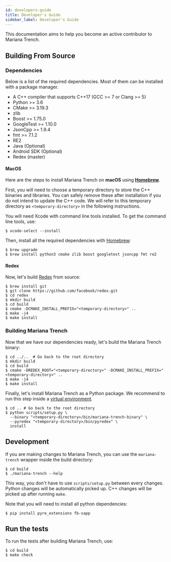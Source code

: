 ```yaml
---
id: developers-guide
title: Developer's Guide
sidebar_label: Developer's Guide
---
```


This documentation aims to help you become an active contributor to Mariana Trench.

## Building From Source

### Dependencies

Below is a list of the required dependencies. Most of them can be installed with a package manager.

* A C++ compiler that supports C++17 (GCC >= 7 or Clang >= 5)
* Python >= 3.6
* CMake >= 3.19.3
* zlib
* Boost >= 1.75.0
* GoogleTest >= 1.10.0
* JsonCpp >= 1.9.4
* fmt >= 7.1.2
* RE2
* Java (Optional)
* Android SDK (Optional)
* Redex (master)

#### MacOS

Here are the steps to install Mariana Trench on **macOS** using **[Homebrew](https://brew.sh/)**.

First, you will need to choose a temporary directory to store the C++ binaries and libraries. You can safely remove these after installation if you do not intend to update the C++ code. We will refer to this temporary directory as `<temporary-directory>` in the following instructions.

You will need Xcode with command line tools installed. To get the command line tools, use:

```shell
$ xcode-select --install
```

Then, install all the required dependencies with [Homebrew](https://brew.sh/):

```shell
$ brew upgrade
$ brew install python3 cmake zlib boost googletest jsoncpp fmt re2
```

#### Redex

Now, let's build [Redex](https://fbredex.com/) from source:
```shell
$ brew install git
$ git clone https://github.com/facebook/redex.git
$ cd redex
$ mkdir build
$ cd build
$ cmake -DCMAKE_INSTALL_PREFIX="<temporary-directory>" ..
$ make -j4
$ make install
```

### Building Mariana Trench

Now that we have our dependencies ready, let's build the Mariana Trench binary:
```shell
$ cd ../..  # Go back to the root directory
$ mkdir build
$ cd build
$ cmake -DREDEX_ROOT="<temporary-directory>" -DCMAKE_INSTALL_PREFIX="<temporary-directory>" ..
$ make -j4
$ make install
```

Finally, let's install Mariana Trench as a Python package.
We recommend to run this step inside a [virtual environment](https://packaging.python.org/tutorials/installing-packages/#creating-virtual-environments).
```shell
$ cd .. # Go back to the root directory
$ python scripts/setup.py \
  --binary "<temporary-directory>/bin/mariana-trench-binary" \
  --pyredex "<temporary-directory>/bin/pyredex" \
  install
```

## Development

If you are making changes to Mariana Trench, you can use the `mariana-trench` wrapper inside the build directory:
```shell
$ cd build
$ ./mariana-trench --help
```

This way, you don't have to use `scripts/setup.py` between every changes.
Python changes will be automatically picked up.
C++ changes will be picked up after running `make`.

Note that you will need to install all python dependencies:
```shell
$ pip install pyre_extensions fb-sapp
```

## Run the tests

To run the tests after building Mariana Trench, use:
```shell
$ cd build
$ make check
```
